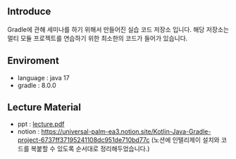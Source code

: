 ## Introduce
Gradle에 관해 세미나를 하기 위해서 만들어진 실습 코드 저장소 입니다.
해당 저장소는 멀티 모듈 프로젝트를 연습하기 위한 최소한의 코드가 들어가 있습니다.

## Enviroment
- language : java 17
- gradle : 8.0.0

## Lecture Material
- ppt : [lecture.pdf](https://github.com/Tianea2160/gradle-lecture/files/11333707/gradle_lecture_pdf.pdf)
- notion : https://universal-palm-ea3.notion.site/Kotlin-Java-Gradle-project-6737ff37195241108dc951de710bd77c
(노션에 인텔리제이 설치와 코드를 복붙할 수 있도록 순서대로 정리해두었습니다.)
